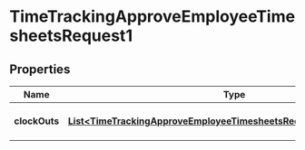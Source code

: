 

# TimeTrackingApproveEmployeeTimesheetsRequest1


## Properties

| Name | Type | Description | Notes |
|------------ | ------------- | ------------- | -------------|
|**clockOuts** | [**List&lt;TimeTrackingApproveEmployeeTimesheetsRequest1ClockOutsInner&gt;**](TimeTrackingApproveEmployeeTimesheetsRequest1ClockOutsInner.md) | Array of clock out information |  [optional] |



